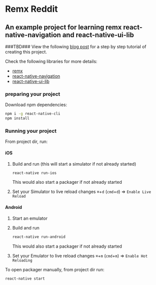 # Remx Reddit

## An example project for learning remx react-native-navigation and react-native-ui-lib

###TBD###
View the following [blog post](TBD) for a step by step tutorial of creating this project.

Check the following libraries for more details:
* [remx](https://github.com/wix/remx)
* [react-native-navigation](https://github.com/wix/react-native-navigation/wiki)
* [react-native-ui-lib](https://github.com/wix/react-native-ui-lib)


### preparing your project

Download npm dependencies:

```sh
npm i -g react-native-cli
npm install
```

### Running your project

From project dir, run:

#### iOS
1. Build and run (this will start a simulator if not already started)

	```sh
	react-native run-ios
	```
	This would also start a packager if not already started

2. Set your Simulator to live reload changes `⌘`+`d`  (`cmd`+`d`) => `Enable Live Reload`



#### Android
1. Start an emulator
2. Build and run

	```sh
	react-native run-android
	```
	This would also start a packager if not already started


3. Set your Emulator to live reload changes `⌘`+`m`  (`cmd`+`m`) => `Enable Hot Reloading`

To open packager manually, from project dir run:

```sh
react-native start
```


